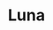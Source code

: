 ---
title: Luna
date: 
draft: false

# descripcion
description : Luna

materials: Plata 925

color: Cristal

dimensions: 3cm (largo)

code: 01-10-0069

type: "Aros"

categories: []

# Images
# first image will be shown in the product page
images:
  # - image: "images/path_to_image"
  # La ubicacion de las imagenes es imagenes/Aros/Aros.Cristal Swarovski/01-10-0069-luna
  - image: "./images/aros/cristal_swarovski/01-10-0069-luna_a.JPG"
  - image: "./images/aros/cristal_swarovski/01-10-0069-luna_b.JPG"
---